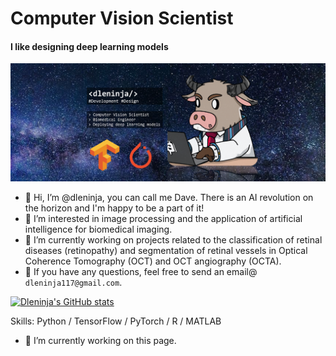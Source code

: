 # Computer Vision Scientist
#### I like designing deep learning models

![Computer Vision Scientist]( https://github.com/dleninja/dleninja/blob/main/misc/github_banner_v2_smaller.png )

- 👋 Hi, I’m @dleninja, you can call me Dave. There is an AI revolution on the horizon and I'm happy to be a part of it!
- 👀 I’m interested in image processing and the application of artificial intelligence for biomedical imaging.
- 🌱 I’m currently working on projects related to the classification of retinal diseases (retinopathy) and segmentation of retinal vessels in Optical Coherence Tomography (OCT) and OCT angiography (OCTA).
- 📧 If you have any questions, feel free to send an email@ `dleninja117@gmail.com`.

[![Dleninja's GitHub stats](https://github-readme-stats.vercel.app/api?username=dleninja)](https://github.com/anuraghazra/github-readme-stats)

Skills: Python / TensorFlow / PyTorch / R / MATLAB

- 🔭 I’m currently working on this page. 







<!---
# Learning helps us to be present to the world around us

- 👋 Hi, I’m @dleninja, you can call me Dave. There is an AI revolution on the horizon and I'm happy to be a part of it!
- 👀 I’m interested in image processing and the application of artificial intelligence for biomedical imaging.
- 🌱 I’m currently working on projects related to the classification of retinal diseases (retinopathy) and segmentation of retinal vessels in Optical Coherence Tomography (OCT) and OCT angiography (OCTA).
- 📧 If you have any questions, feel free to send an email@ `dleninja117@gmail.com`.

[![Dleninja's GitHub stats](https://github-readme-stats.vercel.app/api?username=dleninja)](https://github.com/anuraghazra/github-readme-stats)
--->
<!---
dleninja/dleninja is a ✨ special ✨ repository because its `README.md` (this file) appears on your GitHub profile.
You can click the Preview link to take a look at your changes.
--->
